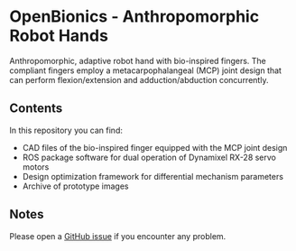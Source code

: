 # OpenBionics - Anthropomorphic Robot Hands

Anthropomorphic, adaptive robot hand with bio-inspired fingers. The compliant fingers employ a metacarpophalangeal (MCP) joint design that can perform flexion/extension and adduction/abduction concurrently.

## Contents

In this repository you can find:
* CAD files of the bio-inspired finger equipped with the MCP joint design
* ROS package software for dual operation of Dynamixel RX-28 servo motors 
* Design optimization framework for differential mechanism parameters
* Archive of prototype images

## Notes

Please open a [GitHub issue](https://github.com/OpenBionics/Anthropomorphic-Robot-Hands/issues) if you encounter any problem.
